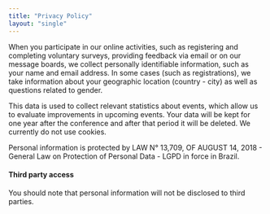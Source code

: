 ```yaml
---
title: "Privacy Policy"
layout: "single"
---
```


When you participate in our online activities, such as registering and completing voluntary surveys, providing feedback via email or on our message boards, we collect personally identifiable information, such as your name and email address. In some cases (such as registrations), we take information about your geographic location (country - city) as well as questions related to gender.

This data is used to collect relevant statistics about events, which allow us to evaluate improvements in upcoming events. Your data will be kept for one year after the conference and after that period it will be deleted. We currently do not use cookies.

Personal information is protected by LAW N° 13,709, OF AUGUST 14, 2018 - General Law on Protection of Personal Data - LGPD in force in Brazil.

#### Third party access
You should note that personal information will not be disclosed to third parties.
